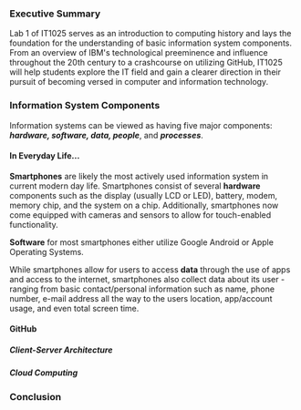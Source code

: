 ### Executive Summary
Lab 1 of IT1025 serves as an introduction to computing history and lays the foundation for the understanding of basic information system components. From an overview of IBM's technological preeminence and influence throughout the 20th century to a crashcourse on utilizing GitHub, IT1025 will help students explore the IT field and gain a clearer direction in their pursuit of becoming versed in computer and information technology. 
### Information System Components
Information systems can be viewed as having five major components: **_hardware, software, data, people_**, and **_processes_**.
#### In Everyday Life...
**Smartphones** are likely the most actively used information system in current modern day life.
Smartphones consist of several **hardware** components such as the display (usually LCD or LED), battery, modem, memory chip, and the system on a chip. Additionally, smartphones now come equipped with cameras and sensors to allow for touch-enabled functionality. 

**Software** for most smartphones either utilize Google Android or Apple Operating Systems. 

While smartphones allow for users to access **data** through the use of apps and access to the internet, smartphones also collect data about its user - ranging from basic contact/personal information such as name, phone number, e-mail address all the way to the users location, app/account usage, and even total screen time. 

#### GitHub
  ##### Client-Server Architecture
  ##### Cloud Computing
### Conclusion
